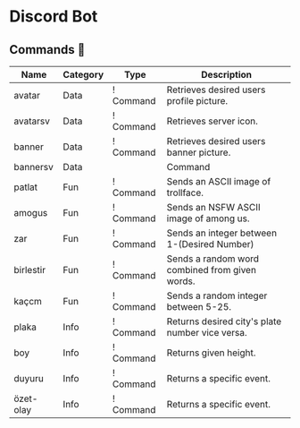 # Discord Bot
## Commands 📁
| Name       | Category | Type       | Description                                    |
|------------|----------|------------|-------------------------------------------     |
| avatar     | Data     | ! Command  | Retrieves desired users profile picture.       |
| avatarsv   | Data     | ! Command  | Retrieves server icon.                         |
| banner     | Data     | ! Command  | Retrieves desired users banner picture.        |
| bannersv   | Data     | | Command  | Retrieves server banner.                       |
| patlat     | Fun      | ! Command  | Sends an ASCII image of trollface.             |
| amogus     | Fun      | ! Command  | Sends an NSFW ASCII image of among us.         |
| zar        | Fun      | ! Command  | Sends an integer between 1-(Desired Number)    |
| birlestir  | Fun      | ! Command  | Sends a random word combined from given words. |
| kaçcm      | Fun      | ! Command  | Sends a random integer between 5-25.           |
| plaka      | Info     | ! Command  | Returns desired city's plate number vice versa.|
| boy        | Info     | ! Command  | Returns given height.                          |
| duyuru     | Info     | ! Command  | Returns a specific event.                      |
| özet-olay  | Info     | ! Command  | Returns a specific event.                      |
